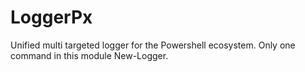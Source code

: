 # LoggerPx
Unified multi targeted logger for the Powershell ecosystem. Only one command in this module New-Logger.
